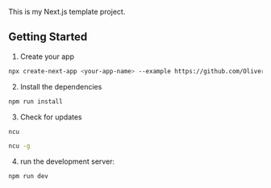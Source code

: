 This is my Next.js template project.

## Getting Started

1. Create your app
```bash
npx create-next-app <your-app-name> --example https://github.com/Oliver-Turp/nextJs-Template
```

2. Install the dependencies
```bash
npm run install
```

3. Check for updates
```bash
ncu
```
```bash
ncu -g
```

4. run the development server:
```bash
npm run dev
```


